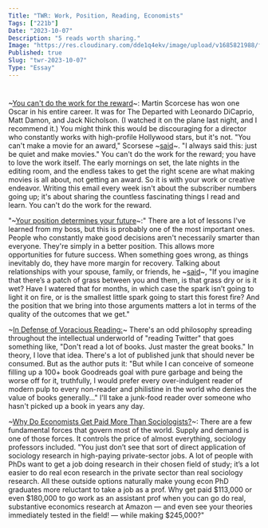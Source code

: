 ```yaml
---
Title: "TWR: Work, Position, Reading, Economists"
Tags: ["221b"]
Date: "2023-10-07"
Description: "5 reads worth sharing."
Image: "https://res.cloudinary.com/dde1q4ekv/image/upload/v1685821988/feynman01-NEWS-WEB.width-600_tSwRQP5_1_esr2lo.jpg"
Published: true
Slug: "twr-2023-10-07"
Type: "Essay"
---
```

# 

~[You can't do the work for the reward](https://www.gq-magazine.co.uk/article/martin-scorsese-interview-2023?utm_source=substack&utm_medium=email)~: Martin Scorcese has won one Oscar in his entire career. It was for The Departed with Leonardo DiCaprio, Matt Damon, and Jack Nicholson. (I watched it on the plane last night, and I recommend it.) You might think this would be discouraging for a director who constantly works with high-profile Hollywood stars, but it's not. "You can't make a movie for an award," Scorsese ~[said](https://www.gq-magazine.co.uk/article/martin-scorsese-interview-2023?utm_source=substack&utm_medium=email)~. "I always said this: just be quiet and make movies."
You can't do the work for the reward; you have to love the work itself. The early mornings on set, the late nights in the editing room, and the endless takes to get the right scene are what making movies is all about, not getting an award. So it is with your work or creative endeavor. Writing this email every week isn't about the subscriber numbers going up; it's about sharing the countless fascinating things I read and learn. You can't do the work for the reward.

"~[Your position determines your future](https://tim.blog/2023/09/29/shane-parrish-farnam-street-transcript/)~:" There are a lot of lessons I've learned from my boss, but this is probably one of the most important ones. People who constantly make good decisions aren't necessarily smarter than everyone. They're simply in a better position. This allows more opportunities for future success. When something goes wrong, as things inevitably do, they have more margin for recovery.
Talking about relationships with your spouse, family, or friends, he ~[said](https://tim.blog/2023/09/29/shane-parrish-farnam-street-transcript/)~, "If you imagine that there’s a patch of grass between you and them, is that grass dry or is it wet? Have I watered that for months, in which case the spark isn’t going to light it on fire, or is the smallest little spark going to start this forest fire? And the position that we bring into those arguments matters a lot in terms of the quality of the outcomes that we get."

~[In Defense of Voracious Reading:](https://lawliberty.org/in-defense-of-voracious-reading/?utm_source=substack&utm_medium=email)~ There's an odd philosophy spreading throughout the intellectual underworld of "reading Twitter" that goes something like, "Don't read a lot of books. Just master the great books." In theory, I love that idea. There's a lot of published junk that should never be consumed. But as the author puts it: "But while I can conceive of someone filling up a 100+ book Goodreads goal with pure garbage and being the worse off for it, truthfully, I would prefer every over-indulgent reader of modern pulp to every non-reader and philistine in the world who denies the value of books generally..."
I'll take a junk-food reader over someone who hasn't picked up a book in years any day.

~[Why Do Economists Get Paid More Than Sociologists?](https://open.substack.com/pub/noahpinion/p/why-do-economists-get-paid-more-than?r=3jw8b&utm_medium=ios&utm_campaign=post)~: There are a few fundamental forces that govern most of the world. Supply and demand is one of those forces. It controls the price of almost everything, sociology professors included.
"You just don’t see that sort of direct application of sociology research in high-paying private-sector jobs. A lot of people with PhDs want to get a job doing research in their chosen field of study; it’s a lot easier to do real econ research in the private sector than real sociology research.
All these outside options naturally make young econ PhD graduates more reluctant to take a job as a prof. Why get paid $113,000 or even $180,000 to go work as an assistant prof when you can go do real, substantive economics research at Amazon — and even see your theories immediately tested in the field! — while making $245,000?"
